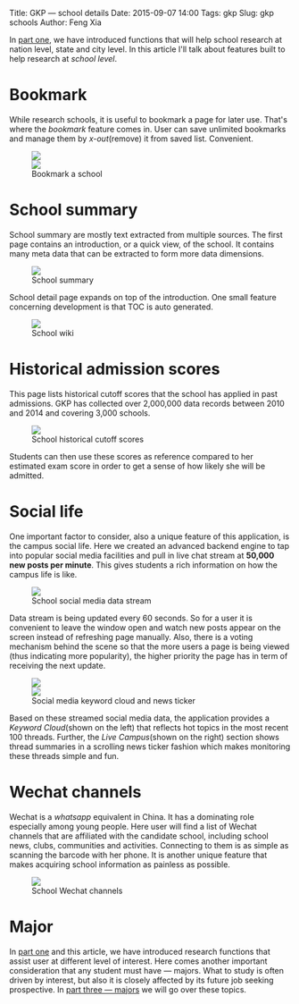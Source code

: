 Title: GKP &mdash; school details
Date: 2015-09-07 14:00
Tags: gkp
Slug: gkp schools
Author: Feng Xia

In [part one]({filename}/workspace/gkp/introduction.md), we have
introduced functions that will help school
research at nation level, state and city level. In this article
I'll talk about features built to help research at _school level_.

# Bookmark

While research schools, it is useful to bookmark a page for later
use. That's where the _bookmark_ feature comes in. User can save
unlimited bookmarks and manage them by _x-out_(remove) it from saved
list. Convenient.

<figure class="row">
    <div class="col-md-6">
    <img class="img-responsive center-block" src="/images/gkp_9.png" />
    </div><div class="col-md-6">
    <img class="img-responsive center-block" src="/images/gkp_10.png" />
    </div>
    <figcaption>Bookmark a school</figcaption>
</figure>

# School summary

School summary are mostly text extracted from multiple sources.  The
first page contains an introduction, or a quick view, of the school.
It contains many meta data that can be extracted to form more data
dimensions.

<figure class="row">
    <img class="img-responsive center-block" src="/images/gkp_11.png"/>
    <figcaption>School summary</figcaption>
</figure>

School detail page expands on top of the introduction. One small feature
concerning development is that TOC is auto generated.

<figure class="row">
    <img class="img-responsive center-block" src="/images/gkp_12.png"/>
    <figcaption>School wiki</figcaption>
</figure>

# Historical admission scores

This page lists historical cutoff scores that the school has applied
in past admissions. GKP has collected over 2,000,000 data records
between 2010 and 2014 and covering 3,000 schools.

<figure class="row">
    <img class="img-responsive center-block" src="/images/gkp_13.png"/>
    <figcaption>School historical cutoff scores</figcaption>
</figure>

Students can then use these scores as reference compared to her
estimated exam score in order to get a sense of how likely she will be
admitted.

# Social life

One important factor to consider, also a unique feature of this
application, is the campus social life. Here we created an advanced
backend engine to tap into popular social media facilities and pull in
live chat stream at **50,000 new posts per minute**. This gives
students a rich information on how the campus life is like.

<figure class="row">
    <img class="img-responsive center-block" src="/images/gkp_14.png"/>
    <figcaption>School social media data stream</figcaption>
</figure>

Data stream is being updated every 60 seconds. So for a user it is
convenient to leave the window open and watch new posts appear on the
screen instead of refreshing page manually.  Also, there is a voting
mechanism behind the scene so that the more users a page is being
viewed (thus indicating more popularity), the higher priority the page
has in term of receiving the next update.

<figure class="row">
  <div class="col s6">
    <img class="img-responsive center-block" src="/images/gkp_15.png"/>
  </div><div class="col s6">
    <img class="img-responsive center-block" src="/images/gkp_16.png"/>
  </div>
  <figcaption>Social media keyword cloud and news ticker</figcaption>
</figure>

Based on these streamed social media data, the application provides a
_Keyword Cloud_(shown on the left) that reflects hot topics in the
most recent 100 threads.  Further, the _Live Campus_(shown on the
right) section shows thread summaries in a scrolling news ticker
fashion which makes monitoring these threads simple and fun.

# Wechat channels

Wechat is a _whatsapp_ equivalent in China. It has a dominating role
especially among young people. Here user will find a list of Wechat
channels that are affiliated with the candidate school, including
school news, clubs, communities and activities. Connecting to them is
as simple as scanning the barcode with her phone. It is another unique
feature that makes acquiring school information as painless as
possible.

<figure class="row">
    <img class="img-responsive center-block" src="/images/gkp_17.png"/>
    <figcaption>School Wechat channels</figcaption>
</figure>

# Major

In [part one]({filename}/workspace/gkp/introduction.md) and this
article, we have introduced research functions that assist user at
different level of interest. Here comes another important
consideration that any student must have &mdash; majors.  What to
study is often driven by interest, but also it is closely affected by
its future job seeking prospective. In [part three &mdash;
majors]({filename}/workspace/gkp/majors.md) we will go over these
topics.
